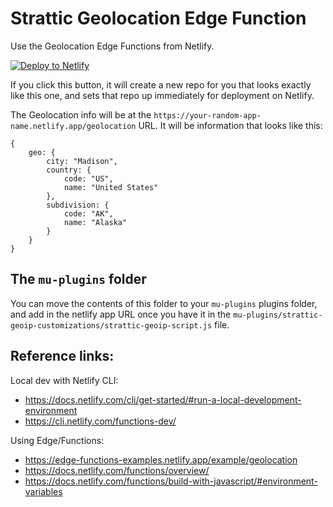 # Strattic Geolocation Edge Function
Use the Geolocation Edge Functions from Netlify.

[![Deploy to Netlify](https://www.netlify.com/img/deploy/button.svg)](https://app.netlify.com/start/deploy?repository=https://github.com/StratticWeb/strattic-geolocation-edge-netlify&utm_source=github&utm_medium=stratticgeoloedgefunc-cs)

If you click this button, it will create a new repo for you that looks exactly like this one, and sets that repo up immediately for deployment on Netlify.

The Geolocation info will be at the `https://your-random-app-name.netlify.app/geolocation` URL. It will be information that looks like this:

```
{
    geo: {
        city: "Madison",
        country: {
            code: "US",
            name: "United States"
        },
        subdivision: {
            code: "AK",
            name: "Alaska"
        }
    }
}
```

## The `mu-plugins` folder
You can move the contents of this folder to your `mu-plugins` plugins folder, and add in the netlify app URL once you have it in the `mu-plugins/strattic-geoip-customizations/strattic-geoip-script.js` file.

## Reference links:
Local dev with Netlify CLI:
- https://docs.netlify.com/cli/get-started/#run-a-local-development-environment
- https://cli.netlify.com/functions-dev/

Using Edge/Functions:
- https://edge-functions-examples.netlify.app/example/geolocation
- https://docs.netlify.com/functions/overview/
- https://docs.netlify.com/functions/build-with-javascript/#environment-variables